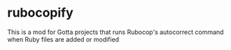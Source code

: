 # rubocopify

This is a mod for Gotta projects that runs Rubocop's autocorrect command when Ruby files are added or modified
